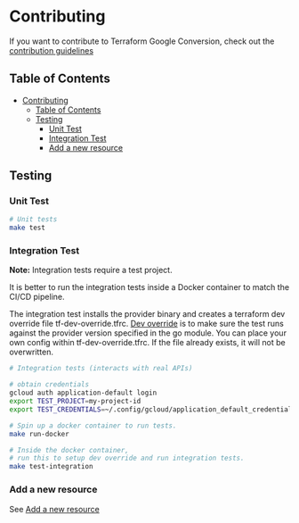 # Contributing

If you want to contribute to Terraform Google Conversion, check out the [contribution guidelines](../../CONTRIBUTING.md)

## Table of Contents

- [Contributing](#contributing)
  - [Table of Contents](#table-of-contents)
  - [Testing](#testing)
    - [Unit Test](#unit-test)
    - [Integration Test](#integration-test)
    - [Add a new resource](#add-a-new-resource)


## Testing

### Unit Test
```bash
# Unit tests
make test
```

### Integration Test

**Note:** Integration tests require a test project.

It is better to run the integration tests inside a Docker container to match the CI/CD pipeline.

The integration test installs the provider binary and creates a terraform dev override file tf-dev-override.tfrc. [Dev override](https://googlecloudplatform.github.io/magic-modules/develop/run-tests/#optional-test-manually) is to make sure the test runs against the provider version specified in the go module. You can place your own config within tf-dev-override.tfrc. If the file already exists, it will not be overwritten.

```bash
# Integration tests (interacts with real APIs)

# obtain credentials
gcloud auth application-default login
export TEST_PROJECT=my-project-id
export TEST_CREDENTIALS=~/.config/gcloud/application_default_credentials.json

# Spin up a docker container to run tests.
make run-docker

# Inside the docker container,
# run this to setup dev override and run integration tests.
make test-integration
```


### Add a new resource

See [Add a new resource](./add_new_resource.md)
